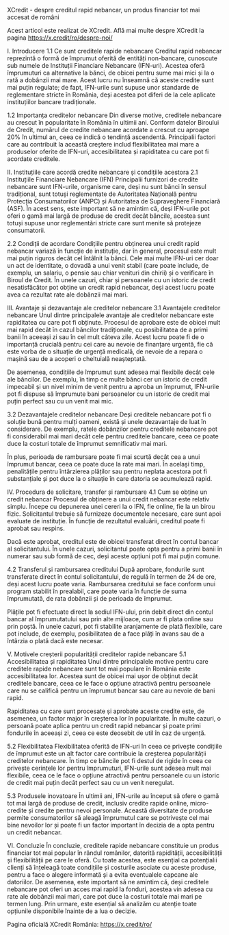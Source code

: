 XCredit - despre creditul rapid nebancar, un produs financiar tot mai accesat de români

Acest articol este realizat de XCredit. Află mai multe despre XCredit la pagina https://x.credit/ro/despre-noi/

I. Introducere
1.1 Ce sunt creditele rapide nebancare
Creditul rapid nebancar reprezintă o formă de împrumut oferită de entități non-bancare, cunoscute sub numele de Instituții Financiare Nebancare (IFN-uri). Acestea oferă împrumuturi ca alternative la bănci, de obicei pentru sume mai mici și la o rată a dobânzii mai mare. Acest lucru nu înseamnă că aceste credite sunt mai puțin regulate; de fapt, IFN-urile sunt supuse unor standarde de reglementare stricte în România, deși acestea pot diferi de la cele aplicate instituțiilor bancare tradiționale.

1.2 Importanța creditelor nebancare
Din diverse motive, creditele nebancare au crescut în popularitate în România în ultimii ani. Conform datelor Biroului de Credit, numărul de credite nebancare acordate a crescut cu aproape 20% în ultimul an, ceea ce indică o tendință ascendentă. Principalii factori care au contribuit la această creștere includ flexibilitatea mai mare a produselor oferite de IFN-uri, accesibilitatea și rapiditatea cu care pot fi acordate creditele.

II. Instituțiile care acordă credite nebancare și condițiile acestora
2.1 Instituțiile Financiare Nebancare (IFN)
Principalii furnizori de credite nebancare sunt IFN-urile, organisme care, deși nu sunt bănci în sensul tradițional, sunt totuși reglementate de Autoritatea Națională pentru Protecția Consumatorilor (ANPC) și Autoritatea de Supraveghere Financiară (ASF). În acest sens, este important să ne amintim că, deși IFN-urile pot oferi o gamă mai largă de produse de credit decât băncile, acestea sunt totuși supuse unor reglementări stricte care sunt menite să protejeze consumatorii.

2.2 Condiții de acordare
Condițiile pentru obținerea unui credit rapid nebancar variază în funcție de instituție, dar în general, procesul este mult mai puțin riguros decât cel întâlnit la bănci. Cele mai multe IFN-uri cer doar un act de identitate, o dovadă a unui venit stabil (care poate include, de exemplu, un salariu, o pensie sau chiar venituri din chirii) și o verificare în Biroul de Credit. În unele cazuri, chiar și persoanele cu un istoric de credit nesatisfăcător pot obține un credit rapid nebancar, deși acest lucru poate avea ca rezultat rate ale dobânzii mai mari.

III. Avantaje și dezavantaje ale creditelor nebancare
3.1 Avantajele creditelor nebancare
Unul dintre principalele avantaje ale creditelor nebancare este rapiditatea cu care pot fi obținute. Procesul de aprobare este de obicei mult mai rapid decât în cazul băncilor tradiționale, cu posibilitatea de a primi banii în aceeași zi sau în cel mult câteva zile. Acest lucru poate fi de o importanță crucială pentru cei care au nevoie de finanțare urgentă, fie că este vorba de o situație de urgență medicală, de nevoie de a repara o mașină sau de a acoperi o cheltuială neașteptată.

De asemenea, condițiile de împrumut sunt adesea mai flexibile decât cele ale băncilor. De exemplu, în timp ce multe bănci cer un istoric de credit impecabil și un nivel minim de venit pentru a aproba un împrumut, IFN-urile pot fi dispuse să împrumute bani persoanelor cu un istoric de credit mai puțin perfect sau cu un venit mai mic.

3.2 Dezavantajele creditelor nebancare
Deși creditele nebancare pot fi o soluție bună pentru mulți oameni, există și unele dezavantaje de luat în considerare. De exemplu, ratele dobânzilor pentru creditele nebancare pot fi considerabil mai mari decât cele pentru creditele bancare, ceea ce poate duce la costuri totale de împrumut semnificativ mai mari.

În plus, perioada de rambursare poate fi mai scurtă decât cea a unui împrumut bancar, ceea ce poate duce la rate mai mari. În același timp, penalitățile pentru întârzierea plăților sau pentru neplata acestora pot fi substanțiale și pot duce la o situație în care datoria se acumulează rapid.

IV. Procedura de solicitare, transfer și rambursare
4.1 Cum se obține un credit nebancar
Procesul de obținere a unui credit nebancar este relativ simplu. Începe cu depunerea unei cereri la o IFN, fie online, fie la un birou fizic. Solicitantul trebuie să furnizeze documentele necesare, care sunt apoi evaluate de instituție. În funcție de rezultatul evaluării, creditul poate fi aprobat sau respins.

Dacă este aprobat, creditul este de obicei transferat direct în contul bancar al solicitantului. În unele cazuri, solicitantul poate opta pentru a primi banii în numerar sau sub formă de cec, deși aceste opțiuni pot fi mai puțin comune.

4.2 Transferul și rambursarea creditului
După aprobare, fondurile sunt transferate direct în contul solicitantului, de regulă în termen de 24 de ore, deși acest lucru poate varia. Rambursarea creditului se face conform unui program stabilit în prealabil, care poate varia în funcție de suma împrumutată, de rata dobânzii și de perioada de împrumut.

Plățile pot fi efectuate direct la sediul IFN-ului, prin debit direct din contul bancar al împrumutatului sau prin alte mijloace, cum ar fi plata online sau prin poștă. În unele cazuri, pot fi stabilite aranjamente de plată flexibile, care pot include, de exemplu, posibilitatea de a face plăți în avans sau de a întârzia o plată dacă este necesar.

V. Motivele creșterii popularității creditelor rapide nebancare
5.1 Accesibilitatea și rapiditatea
Unul dintre principalele motive pentru care creditele rapide nebancare sunt tot mai populare în România este accesibilitatea lor. Acestea sunt de obicei mai ușor de obținut decât creditele bancare, ceea ce le face o opțiune atractivă pentru persoanele care nu se califică pentru un împrumut bancar sau care au nevoie de bani rapid.

Rapiditatea cu care sunt procesate și aprobate aceste credite este, de asemenea, un factor major în creșterea lor în popularitate. În multe cazuri, o persoană poate aplica pentru un credit rapid nebancar și poate primi fondurile în aceeași zi, ceea ce este deosebit de util în caz de urgență.

5.2 Flexibilitatea
Flexibilitatea oferită de IFN-uri în ceea ce privește condițiile de împrumut este un alt factor care contribuie la creșterea popularității creditelor nebancare. În timp ce băncile pot fi destul de rigide în ceea ce privește cerințele lor pentru împrumuturi, IFN-urile sunt adesea mult mai flexibile, ceea ce le face o opțiune atractivă pentru persoanele cu un istoric de credit mai puțin decât perfect sau cu un venit neregulat.

5.3 Produsele inovatoare
În ultimii ani, IFN-urile au început să ofere o gamă tot mai largă de produse de credit, inclusiv credite rapide online, micro-credite și credite pentru nevoi personale. Această diversitate de produse permite consumatorilor să aleagă împrumutul care se potrivește cel mai bine nevoilor lor și poate fi un factor important în decizia de a opta pentru un credit nebancar.

VI. Concluzie
În concluzie, creditele rapide nebancare constituie un produs financiar tot mai popular în rândul românilor, datorită rapidității, accesibilității și flexibilității pe care le oferă. Cu toate acestea, este esențial ca potențialii clienți să înțeleagă toate condițiile și costurile asociate cu aceste produse, pentru a face o alegere informată și a evita eventualele capcane ale datoriilor. De asemenea, este important să ne amintim că, deși creditele nebancare pot oferi un acces mai rapid la fonduri, acestea vin adesea cu rate ale dobânzii mai mari, care pot duce la costuri totale mai mari pe termen lung. Prin urmare, este esențial să analizăm cu atenție toate opțiunile disponibile înainte de a lua o decizie.

Pagina oficială XCredit România: https://x.credit/ro/

<!---
x-credit/x-credit is a ✨ special ✨ repository because its `README.md` (this file) appears on your GitHub profile.
You can click the Preview link to take a look at your changes.
--->
